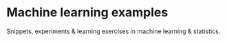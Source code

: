 Machine learning examples
=========================

Snippets, experiments &amp; learning exercises in machine learning &amp; statistics.
